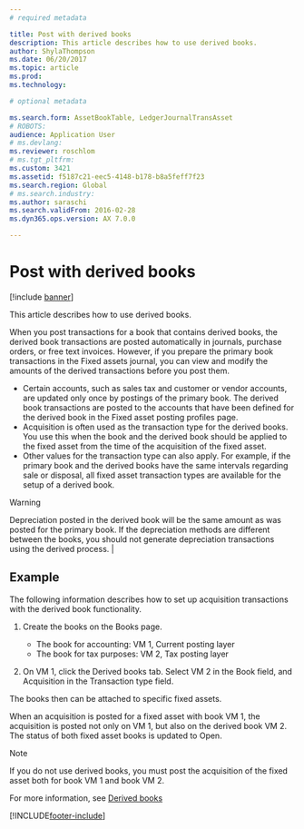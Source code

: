 ```yaml
---
# required metadata

title: Post with derived books
description: This article describes how to use derived books.
author: ShylaThompson
ms.date: 06/20/2017
ms.topic: article
ms.prod: 
ms.technology: 

# optional metadata

ms.search.form: AssetBookTable, LedgerJournalTransAsset
# ROBOTS: 
audience: Application User
# ms.devlang: 
ms.reviewer: roschlom
# ms.tgt_pltfrm: 
ms.custom: 3421
ms.assetid: f5187c21-eec5-4148-b178-b8a5feff7f23
ms.search.region: Global
# ms.search.industry: 
ms.author: saraschi
ms.search.validFrom: 2016-02-28
ms.dyn365.ops.version: AX 7.0.0

---
```


# Post with derived books

[!include [banner](../includes/banner.md)]

This article describes how to use derived books.

When you post transactions for a book that contains derived books, the derived book transactions are posted automatically in journals, purchase orders, or free text invoices. However, if you prepare the primary book transactions in the Fixed assets journal, you can view and modify the amounts of the derived transactions before you post them.
-   Certain accounts, such as sales tax and customer or vendor accounts, are updated only once by postings of the primary book. The derived book transactions are posted to the accounts that have been defined for the derived book in the Fixed asset posting profiles page.
-   Acquisition is often used as the transaction type for the derived books. You use this when the book and the derived book should be applied to the fixed asset from the time of the acquisition of the fixed asset.
-   Other values for the transaction type can also apply. For example, if the primary book and the derived books have the same intervals regarding sale or disposal, all fixed asset transaction types are available for the setup of a derived book.

> [!WARNING]
> Depreciation posted in the derived book will be the same amount as was posted for the primary book. If the depreciation methods are different between the books, you should not generate depreciation transactions using the derived process. |

## Example 
The following information describes how to set up acquisition transactions with the derived book functionality.

1.  Create the books on the Books page.
    -   The book for accounting: VM 1, Current posting layer
    -   The book for tax purposes: VM 2, Tax posting layer

2.  On VM 1, click the Derived books tab. Select VM 2 in the Book field, and Acquisition in the Transaction type field.

The books then can be attached to specific fixed assets. 

When an acquisition is posted for a fixed asset with book VM 1, the acquisition is posted not only on VM 1, but also on the derived book VM 2. The status of both fixed asset books is updated to Open.

> [!NOTE]                                                                                                         
> If you do not use derived books, you must post the acquisition of the fixed asset both for book VM 1 and book VM 2.

For more information, see [Derived books](derived-books.md)





[!INCLUDE[footer-include](../../includes/footer-banner.md)]